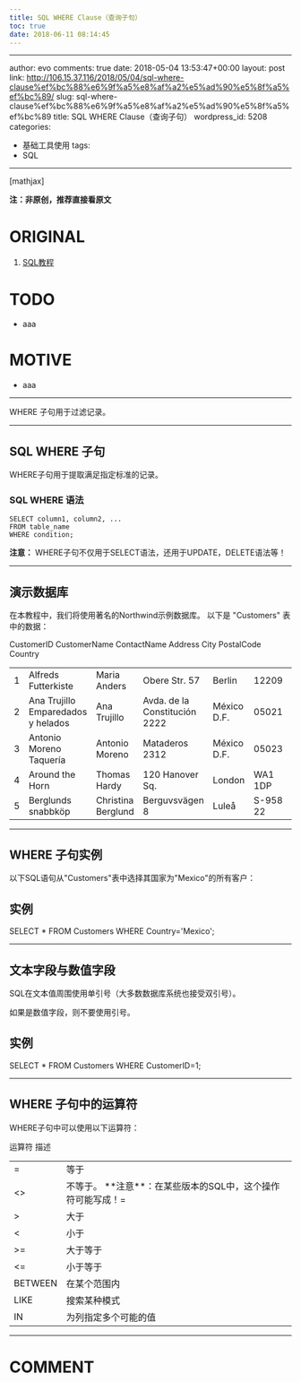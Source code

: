 ```yaml
---
title: SQL WHERE Clause（查询子句）
toc: true
date: 2018-06-11 08:14:45
---
```

---
author: evo
comments: true
date: 2018-05-04 13:53:47+00:00
layout: post
link: http://106.15.37.116/2018/05/04/sql-where-clause%ef%bc%88%e6%9f%a5%e8%af%a2%e5%ad%90%e5%8f%a5%ef%bc%89/
slug: sql-where-clause%ef%bc%88%e6%9f%a5%e8%af%a2%e5%ad%90%e5%8f%a5%ef%bc%89
title: SQL WHERE Clause（查询子句）
wordpress_id: 5208
categories:
- 基础工具使用
tags:
- SQL
---

<!-- more -->

[mathjax]

**注：非原创，推荐直接看原文**


# ORIGINAL





 	
  1. [SQL教程](https://www.w3cschool.cn/sql/)




# TODO





 	
  * aaa




# MOTIVE





 	
  * aaa





* * *











WHERE 子句用于过滤记录。






* * *





## SQL WHERE 子句


WHERE子句用于提取满足指定标准的记录。


### SQL WHERE 语法



    
    SELECT column1, column2, ...
    FROM table_name
    WHERE condition;


**注意：** WHERE子句不仅用于SELECT语法，还用于UPDATE，DELETE语法等！



* * *





## 演示数据库


在本教程中，我们将使用著名的Northwind示例数据库。
以下是 "Customers" 表中的数据：
<table class="reference notranslate " >
<tbody >
<tr >
CustomerID
CustomerName
ContactName
Address
City
PostalCode
Country
</tr>
<tr >

<td >1
</td>

<td >Alfreds Futterkiste
</td>

<td >Maria Anders
</td>

<td >Obere Str. 57
</td>

<td >Berlin
</td>

<td >12209
</td>

<td >Germany
</td>
</tr>
<tr >

<td >2
</td>

<td >Ana Trujillo Emparedados y helados
</td>

<td >Ana Trujillo
</td>

<td >Avda. de la Constitución 2222
</td>

<td >México D.F.
</td>

<td >05021
</td>

<td >Mexico
</td>
</tr>
<tr >

<td >3
</td>

<td >Antonio Moreno Taquería
</td>

<td >Antonio Moreno
</td>

<td >Mataderos 2312
</td>

<td >México D.F.
</td>

<td >05023
</td>

<td >Mexico
</td>
</tr>
<tr >

<td >4
</td>

<td >Around the Horn
</td>

<td >Thomas Hardy
</td>

<td >120 Hanover Sq.
</td>

<td >London
</td>

<td >WA1 1DP
</td>

<td >UK
</td>
</tr>
<tr >

<td >5
</td>

<td >Berglunds snabbköp
</td>

<td >Christina Berglund
</td>

<td >Berguvsvägen 8
</td>

<td >Luleå
</td>

<td >S-958 22
</td>

<td >Sweden
</td>
</tr>
</tbody>
</table>



* * *





## WHERE 子句实例


以下SQL语句从"Customers"表中选择其国家为"Mexico"的所有客户：





## 实例




SELECT * FROM Customers
WHERE Country='Mexico';








* * *





## 文本字段与数值字段


SQL在文本值周围使用单引号（大多数数据库系统也接受双引号）。

如果是数值字段，则不要使用引号。





## 实例




SELECT * FROM Customers
WHERE CustomerID=1;








* * *





## WHERE 子句中的运算符


WHERE子句中可以使用以下运算符：
<table class="reference notranslate" >
<tbody >
<tr >
运算符
描述
</tr>
<tr >

<td >=
</td>

<td >等于
</td>
</tr>
<tr >

<td ><>
</td>

<td >不等于。 **注意**：在某些版本的SQL中，这个操作符可能写成！=
</td>
</tr>
<tr >

<td >>
</td>

<td >大于
</td>
</tr>
<tr >

<td ><
</td>

<td >小于
</td>
</tr>
<tr >

<td >>=
</td>

<td >大于等于
</td>
</tr>
<tr >

<td ><=
</td>

<td >小于等于
</td>
</tr>
<tr >

<td >BETWEEN
</td>

<td >在某个范围内
</td>
</tr>
<tr >

<td >LIKE
</td>

<td >搜索某种模式
</td>
</tr>
<tr >

<td >IN
</td>

<td >为列指定多个可能的值
</td>
</tr>
</tbody>
</table>




























* * *





# COMMENT



